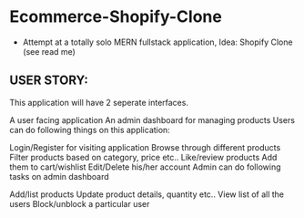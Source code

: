 # Ecommerce-Shopify-Clone

- Attempt at a totally solo MERN fullstack application, Idea: Shopify Clone (see read me)

## USER STORY:

This application will have 2 seperate interfaces.

A user facing application
An admin dashboard for managing products
Users can do following things on this application:

Login/Register for visiting application
Browse through different products
Filter products based on category, price etc..
Like/review products
Add them to cart/wishlist
Edit/Delete his/her account
Admin can do following tasks on admin dashboard

Add/list products
Update product details, quantity etc..
View list of all the users
Block/unblock a particular user